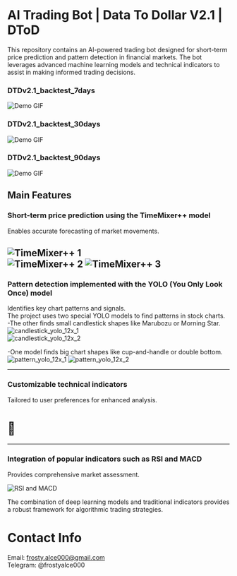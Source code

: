 # AI Trading Bot | Data To Dollar V2.1 | DToD

This repository contains an AI-powered trading bot designed for short-term price prediction and pattern detection in financial markets. The bot leverages advanced machine learning models and technical indicators to assist in making informed trading decisions.

### DTDv2.1_backtest_7days
![Demo GIF](./gif/DTDv2.1_backtest_7days.gif)
### DTDv2.1_backtest_30days
![Demo GIF](./gif/DTDv2.1_backtest_30days.gif)
### DTDv2.1_backtest_90days
![Demo GIF](./gif/DTDv2.1_backtest_90days.gif)

## Main Features

### Short-term price prediction using the TimeMixer++ model  
Enables accurate forecasting of market movements.

![TimeMixer++ 1](./images/timemixer1.png)  
![TimeMixer++ 2](./images/timemixer2.png)
![TimeMixer++ 3](./images/timemixer3.png)
---

### Pattern detection implemented with the YOLO (You Only Look Once) model  
Identifies key chart patterns and signals.\
The project uses two special YOLO models to find patterns in stock charts.\
-The other finds small candlestick shapes like Marubozu or Morning Star.\
![candlestick_yolo_12x_1](./images/yolo1.png)  
![candlestick_yolo_12x_2](./images/yolo2.png)

-One model finds big chart shapes like cup-and-handle or double bottom.\
![pattern_yolo_12x_1](./images/yolo3.png)
![pattern_yolo_12x_2](./images/yolo4.png)

---

### Customizable technical indicators  
Tailored to user preferences for enhanced analysis.

# 🔐

---

### Integration of popular indicators such as RSI and MACD  
Provides comprehensive market assessment.

![RSI and MACD](./images/rsi_macd.png)

The combination of deep learning models and traditional indicators provides a robust framework for algorithmic trading strategies.

# Contact Info
Email: frosty.alce000@gmail.com \
Telegram: @frostyalce000
